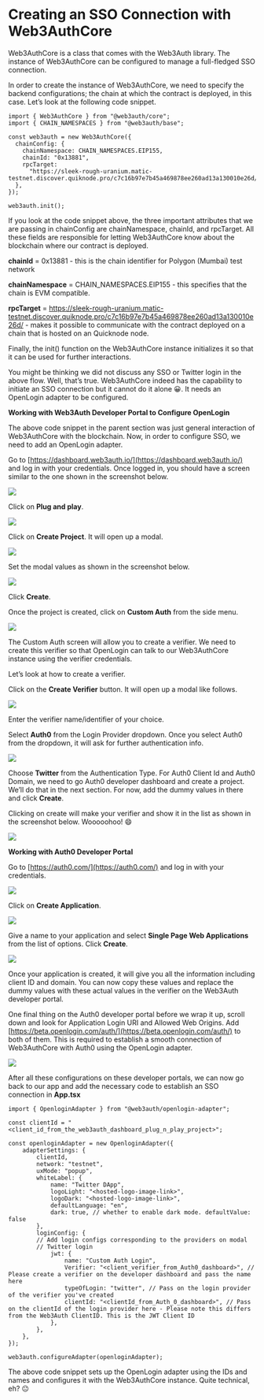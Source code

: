 # Creating an SSO Connection with Web3AuthCore

Web3AuthCore is a class that comes with the Web3Auth library. The instance of Web3AuthCore can be configured to manage a full-fledged SSO connection.

In order to create the instance of Web3AuthCore, we need to specify the backend configurations; the chain at which the contract is deployed, in this case. Let’s look at the following code snippet.

```
import { Web3AuthCore } from "@web3auth/core";
import { CHAIN_NAMESPACES } from "@web3auth/base";

const web3auth = new Web3AuthCore({
  chainConfig: {
    chainNamespace: CHAIN_NAMESPACES.EIP155,
    chainId: "0x13881",
    rpcTarget:
      "https://sleek-rough-uranium.matic-testnet.discover.quiknode.pro/c7c16b97e7b45a469878ee260ad13a130010e26d/",
  },
});

web3auth.init();
```

If you look at the code snippet above, the three important attributes that we are passing in chainConfig are chainNamespace, chainId, and rpcTarget. All these fields are responsible for letting Web3AuthCore know about the blockchain where our contract is deployed.

**chainId** = 0x13881 - this is the chain identifier for Polygon (Mumbai) test network

**chainNamespace** = CHAIN_NAMESPACES.EIP155 - this specifies that the chain is EVM compatible.

**rpcTarget** = https://sleek-rough-uranium.matic-testnet.discover.quiknode.pro/c7c16b97e7b45a469878ee260ad13a130010e26d/ - makes it possible to communicate with the contract deployed on a chain that is hosted on an Quicknode node.

Finally, the init() function on the Web3AuthCore instance initializes it so that it can be used for further interactions.

You might be thinking we did not discuss any SSO or Twitter login in the above flow. Well, that’s true. Web3AuthCore indeed has the capability to initiate an SSO connection but it cannot do it alone 😀. It needs an OpenLogin adapter to be configured.

**Working with Web3Auth Developer Portal to Configure OpenLogin**

The above code snippet in the parent section was just general interaction of Web3AuthCore with the blockchain. Now, in order to configure SSO, we need to add an OpenLogin adapter.

Go to [https://dashboard.web3auth.io/](https://dashboard.web3auth.io/) and log in with your credentials. Once logged in, you should have a screen similar to the one shown in the screenshot below.

![](https://lh3.googleusercontent.com/nQ_XGgE1bq8x1Gl7yubcggY-dKVii0bWpH_so91E7xc1J9NYnOiOJcKu49ZEG41hE-jvh_qp6Ib8dkO109P-zVwPYiUh13QWMdFIyclm43MKKMnGcCwQLSvAk8qE5QGU1HXjutpGVSDb7osVU68oxS1DwOFPwydZoSeC8rtQFaST-LOJ_lPJcZMF)

Click on **Plug and play**.

![](https://lh5.googleusercontent.com/ZkiZlZOlK7HMHIzvBNZXlPpzHrZhE6jBbXYxV5oHoo5gW0O9QqY7aEj5Rl0CCKc17uBNh7rMwtV-RdwcrhOpjqf3KXmdlPSCHo_X1IYRN0mVOB9a1Pc8Eg5RO4569yUuX5hJc7g-LZNXN41JIVjde8_1Qsf20gDX3WGTXN_nia_I5ABmK2akujns)

Click on **Create Project**. It will open up a modal.

![](https://lh5.googleusercontent.com/xHI-7FmjFa-SsqOSShjeVVsRGJWZjqtnavMRee0zyxtJXVTcRMEu7wOqZk1X-SI3wWFvP9ad-m-oRi5inKBruDArNMWpTmAi61HIOPRM8uPMoU7erzaQq2jxbpfzcTK00_Mu18sM-8x6bSnEkvCWDw0Wkbsadot9G_hpskTvvn5v9Yl-yCIqDPBi)

Set the modal values as shown in the screenshot below.

![](https://lh4.googleusercontent.com/1UbkghLbzsul9bWrwqMJ0Uy7-YbhJAHvneE8HKOedUQMpb8DzCEqWobiqvRZrSO5HYBhj_BGvMEiJtfV_Os7pml_-ZSx4JCTnLXb76bZ9Qpo8r9ActhCbeOpRFU1V2uwF0x8oO4_UfweClQxB3pfyC2DQUjHT1Z6eNi0vxHKtEFFL59-OS2mY8Jk)

Click **Create**.

Once the project is created, click on **Custom Auth** from the side menu.

![](https://lh6.googleusercontent.com/eyQhIuPKNRj1TOgyoGj2ewbJyyK0A3e1url3jt4GwlDVJ6eeiDz38lhe-1wlZ-sW-FEfdl3M7OQh9OtGYrzlqThFC6Dkv_gIIYObV6CtMF2R3q8y4zYVCUQzNWIiBJOVGUpij80rFKTLF4Oms80UGUinp9l7UzW4Fq61ssNQo-DRcrrR68i_-RR6)

The Custom Auth screen will allow you to create a verifier. We need to create this verifier so that OpenLogin can talk to our Web3AuthCore instance using the verifier credentials.

Let’s look at how to create a verifier.

Click on the **Create Verifier** button. It will open up a modal like follows.

![](https://lh5.googleusercontent.com/mtMnJBL3ZdIuyksrctNRiWS9Z8xvW81laEj_C9rnS3d9PJOVuGVaitFUI-Z_mGOq4pY6cslBdekdbKB1uv7IDzUnq7ruYfasnkBkXmpUtkY3BnPlK6_rkM9IK2MtMVQ8jpZ3BJmhBpfBEWZNtEaAY8Ei8TCivuqWqR6YYIkvsYYLuS34EQI5CB9O)

Enter the verifier name/identifier of your choice.

Select **Auth0** from the Login Provider dropdown. Once you select Auth0 from the dropdown, it will ask for further authentication info.

![](https://lh4.googleusercontent.com/wMQEDjcrSGC1XqHuRtkkz7KQK9JBsec1KctpFZKUDP5ChJtFjXpRQhU5URzCWq5k2D62t58Jq-yBrHE4CFJujLSBq8HbdvoBqYrt-XFJ6czOd1aTjupehRdP7t8l4e5BDFrbVqasvrLvGT02enU8oXgBdkCV9SwG8FBRaSOKyMbkV4caExkwKDEi)

Choose **Twitter** from the Authentication Type. For Auth0 Client Id and Auth0 Domain, we need to go Auth0 developer dashboard and create a project. We’ll do that in the next section. For now, add the dummy values in there and click **Create**.

Clicking on create will make your verifier and show it in the list as shown in the screenshot below. Wooooohoo! 😄

![](https://lh4.googleusercontent.com/c4kcxAQcBpv73G8Gw_v1Ekoh75XYRKgdY5kQ81hJKv2HpYLNbeD0fYyTI2t273Obodxo_turAwLWZVaD13cWYWXbaR3AHSHsuzOj1iNi1ZXi5-G5Rw0yCojbeRWMaXDT69XJ7NbygFYuecutahMUUZ9GjJfRF1Nth3r_FmMeT-03kB92Rsm7juUG)

**Working with Auth0 Developer Portal**

Go to [https://auth0.com/](https://auth0.com/) and log in with your credentials.

![](https://lh4.googleusercontent.com/qje8zOLUBPjkTabVR-Ax29otQ7rctyIiShpu8Fspcv16jhRsBunXygOpA32avFIvbzWV4_cqp-PKeb4ecBJDebS8O-64HmQXamDv3vptcZy0ljtn6UE8QfUliP27zOMvyiHgqAMoqDmnqCjDsMKpAgIa6_aLhDFzbosNoYPrRFvAgxJ2EEUKzWYk)

Click on **Create Application**.

![](https://lh4.googleusercontent.com/r3MPPVKe6vIoo2x3et0qDcAPtfGfWVS0XwBMHX7P0xcBQ3_m83nGFzOeMFSKnUwyY5emkGR0Z-byGnxXvPyyCI7guf1qF98OHraE97UZH8Mz05P_bvnYatvg4ABChf4wdyKn_9OoziJDpBe6WXUshZlkou-RC4Yyg8tdw-xSn7s64q1IIGfzzCki)

Give a name to your application and select **Single Page Web Applications** from the list of options. Click **Create**.

![](https://lh6.googleusercontent.com/nxqN6OqAD75E7fyQLQE74BCf2EFU7vGfVHYvgGiU-iEdLb2jTmKItK6xfrAI3fm8wmW_ywSop7Ysm5kayFH1V9_vq9fgwIcGKBA2N3G1idgU0NdN26QBvLJAGsJywKPBEKSSELu-nbh5CAaeR-yZbVSBCiec6kkmGkPE2yRXVNDV_n-7n_Ro49A2)

Once your application is created, it will give you all the information including client ID and domain. You can now copy these values and replace the dummy values with these actual values in the verifier on the Web3Auth developer portal.

One final thing on the Auth0 developer portal before we wrap it up, scroll down and look for Application Login URI and Allowed Web Origins. Add [https://beta.openlogin.com/auth/](https://beta.openlogin.com/auth/) to both of them. This is required to establish a smooth connection of Web3AuthCore with Auth0 using the OpenLogin adapter.

![](https://lh6.googleusercontent.com/ByAPvd-99pyJJ2ySGPWHJqSsFlM_xLA5fz7jwIlLpGRIj1uOM455NvS9fPori8lQrfiK1tpYtcBjhwOuct-wHQxdmR1hTEde4fp8laJo7BUb32DFprOc-0o6iB9TAPMSjpyKRNUZH7A7oSRaE-ZQkFfDlDmSzq3iBRWx81HhY-8o40FfZWMLAOEf)

After all these configurations on these developer portals, we can now go back to our app and add the necessary code to establish an SSO connection in **App.tsx**

```
import { OpenloginAdapter } from "@web3auth/openlogin-adapter";

const clientId = "<client_id_from_the_web3auth_dashboard_plug_n_play_project>";

const openloginAdapter = new OpenloginAdapter({
    adapterSettings: {
        clientId,
        network: "testnet",
        uxMode: "popup",
        whiteLabel: {
            name: "Twitter DApp",
            logoLight: "<hosted-logo-image-link>",
            logoDark: "<hosted-logo-image-link>",
            defaultLanguage: "en",
            dark: true, // whether to enable dark mode. defaultValue: false
        },
        loginConfig: {
        // Add login configs corresponding to the providers on modal
        // Twitter login
        	jwt: {
            	name: "Custom Auth Login",
            	Verifier: "<client_verifier_from_Auth0_dashboard>", // Please create a verifier on the developer dashboard and pass the name here
            	typeOfLogin: "twitter", // Pass on the login provider of the verifier you've created
            	clientId: "<clientId_from_Auth_0_dashboard>", // Pass on the clientId of the login provider here - Please note this differs from the Web3Auth ClientID. This is the JWT Client ID
            },
        },
    },
});

web3auth.configureAdapter(openloginAdapter);
```

The above code snippet sets up the OpenLogin adapter using the IDs and names and configures it with the Web3AuthCore instance. Quite technical, eh? 😐
